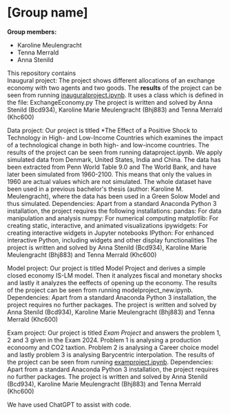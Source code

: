 # \[Group name\]

**Group members:**
- Karoline Meulengracht
- Tenna Merrald
- Anna Stenild

This repository contains  
Inaugural project: 
The project shows different allocations of an exchange economy with two agents and two goods. 
The **results** of the project can be seen from running [inauguralproject.ipynb](inauguralproject.ipynb).
It uses a class which is defined in the file: ExchangeEconomy.py
The project is written and solved by Anna Stenild (Bcd934), Karoline Marie Meulengracht (Bhj883) and Tenna Merrald (Khc600)

Data project:
Our project is titled *The Effect of a Positive Shock to Technology in High- and Low-Income Countries which examines the impact of a technological change in both high- and low-income countries.
The results of the project can be seen from running dataproject.ipynb.
We apply simulated data from Denmark, United States, India and China. The data has been extracted from Penn World Table 9.0 and The World Bank, and have later been simulated from 1960-2100. This means that only the values in 1960 are actual values which are not simulated. The whole dataset have been used in a previous bachelor's thesis (author: Karoline M. Meulengracht), where the data has been used in a Green Solow Model and thus simulated.
Dependencies: Apart from a standard Anaconda Python 3 installation, the project requires the following installations:
pandas: For data manipulation and analysis numpy: For numerical computing matplotlib: For creating static, interactive, and animated visualizations ipywidgets: For creating interactive widgets in Jupyter notebooks IPython: For enhanced interactive Python, including widgets and other display functionalities
The project is written and solved by Anna Stenild (Bcd934), Karoline Marie Meulengracht (Bhj883) and Tenna Merrald (Khc600)


Model project:
Our project is titled Model Project and derives a simple closed economy IS-LM model. Then it analyzes fiscal and monetary shocks and lastly it analyzes the eeffects of opening up the economy.
The results of the project can be seen from running modelproject_new.ipynb.
Dependencies: Apart from a standard Anaconda Python 3 installation, the project requires no further packages.
The project is written and solved by Anna Stenild (Bcd934), Karoline Marie Meulengracht (Bhj883) and Tenna Merrald (Khc600)

Exam project:
Our project is titled *Exam Project* and answers the problem 1, 2 and 3 given in the Exam 2024. Problem 1 is analysing a production econoomy and CO2 taxtion. Problem 2 is analysing a Career choice model and lastly problem 3 is analysing Barycentric interpolation. 
The results of the project can be seen from running [examproject.ipynb](examproject.ipynb).
Dependencies: Apart from a standard Anaconda Python 3 installation, the project requires no further packages.
The project is written and solved by Anna Stenild (Bcd934), Karoline Marie Meulengracht (Bhj883) and Tenna Merrald (Khc600)


We have used ChatGPT to assist with code.



